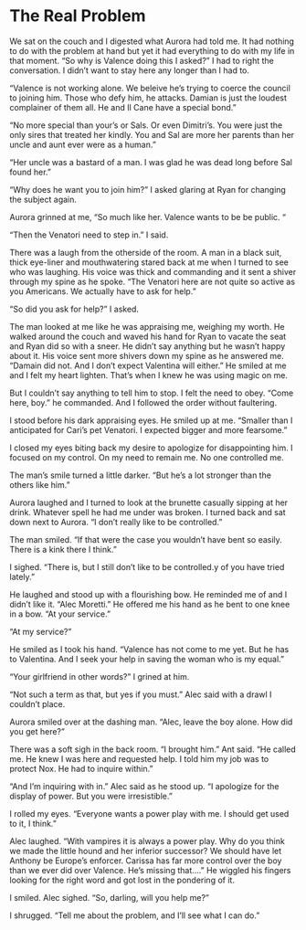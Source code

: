 # The Real Problem

We sat on the couch and I digested what Aurora had told me. It had nothing to do with the problem at hand but yet it had everything to do with my life in that moment. “So why is Valence doing this I asked?” I had to right the conversation. I didn’t want to stay here any longer than I had to.

“Valence is not working alone. We beleive he’s trying to coerce the council to joining him. Those who defy him, he attacks. Damian is just the loudest complainer of them all. He and Il Cane have a special bond.”

“No more special than your’s or Sals. Or even Dimitri’s. You were just the only sires that treated her kindly. You and Sal are more her parents than her uncle and aunt ever were as a human.”

“Her uncle was a bastard of a man. I was glad he was dead long before Sal found her.”

“Why does he want you to join him?” I asked glaring at Ryan for changing the subject again.

Aurora grinned at me, “So much like her. Valence wants to be be public. “

“Then the Venatori need to step in.” I said.

There was a laugh from the otherside of the room. A man in a black suit, thick eye-liner and mouthwatering stared back at me when I turned to see who was laughing. His voice was thick and commanding and it sent a shiver through my spine as he spoke. “The Venatori here are not quite so active as you Americans. We actually have to ask for help.”

“So did you ask for help?” I asked.

The man looked at me like he was appraising me, weighing my worth. He walked around the couch and waved his hand for Ryan to vacate the seat and Ryan did so with a sneer. He didn’t say anything but he wasn’t happy about it. His voice sent more shivers down my spine as he answered me. “Damain did not. And I don’t expect Valentina will either.” He smiled at me and I felt my heart lighten. That’s when I knew he was using magic on me.

But I couldn’t say anything to tell him to stop. I felt the need to obey. “Come here, boy.” he commanded. And I followed the order without faultering.

I stood before his dark appraising eyes. He smiled up at me. “Smaller than I anticipated for Cari’s pet Venatori. I expected bigger and more fearsome.”

I closed my eyes biting back my desire to apologize for disappointing him. I focused on my control. On my need to remain me. No one controlled me.

The man’s smile turned a little darker. “But he’s a lot stronger than the others like him.”

Aurora laughed and I turned to look at the brunette casually sipping at her drink. Whatever spell he had me under was broken. I turned back and sat down next to Aurora. “I don’t really like to be controlled.”

The man smiled. “If that were the case you wouldn’t have bent so easily. There is a kink there I think.”

I sighed. “There is, but I still don’t like to be controlled.y of you have tried lately.”

He laughed and stood up with a flourishing bow. He reminded me of and I didn’t like it. “Alec Moretti.” He offered me his hand as he bent to one knee in a bow. “At your service.”

“At my service?”

He smiled as I took his hand. “Valence has not come to me yet. But he has to Valentina. And I seek your help in saving the woman who is my equal.”

“Your girlfriend in other words?” I grined at him.

“Not such a term as that, but yes if you must.” Alec said with a drawl I couldn’t place.

Aurora smiled over at the dashing man. “Alec, leave the boy alone. How did you get here?”

There was a soft sigh in the back room. “I brought him.” Ant said. “He called me. He knew I was here and requested help. I told him my job was to protect Nox. He had to inquire within.”

“And I’m inquiring with in.” Alec said as he stood up. “I apologize for the display of power. But you were irresistible.”

I rolled my eyes. “Everyone wants a power play with me. I should get used to it, I think.”

Alec laughed. “With vampires it is always a power play. Why do you think we made the little hound and her inferior successor? We should have let Anthony be Europe’s enforcer. Carissa has far more control over the boy than we ever did over Valence. He’s missing that….” He wiggled his fingers looking for the right word and got lost in the pondering of it.

I smiled. Alec sighed. “So, darling, will you help me?”

I shrugged. “Tell me about the problem, and I’ll see what I can do.”
